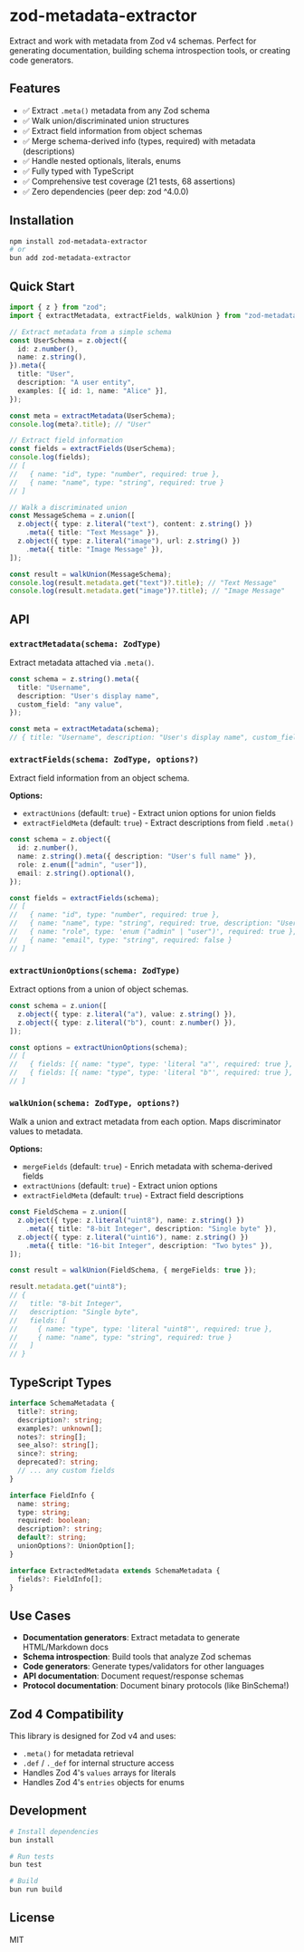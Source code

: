 # zod-metadata-extractor

Extract and work with metadata from Zod v4 schemas. Perfect for generating documentation, building schema introspection tools, or creating code generators.

## Features

- ✅ Extract `.meta()` metadata from any Zod schema
- ✅ Walk union/discriminated union structures
- ✅ Extract field information from object schemas
- ✅ Merge schema-derived info (types, required) with metadata (descriptions)
- ✅ Handle nested optionals, literals, enums
- ✅ Fully typed with TypeScript
- ✅ Comprehensive test coverage (21 tests, 68 assertions)
- ✅ Zero dependencies (peer dep: zod ^4.0.0)

## Installation

```bash
npm install zod-metadata-extractor
# or
bun add zod-metadata-extractor
```

## Quick Start

```typescript
import { z } from "zod";
import { extractMetadata, extractFields, walkUnion } from "zod-metadata-extractor";

// Extract metadata from a simple schema
const UserSchema = z.object({
  id: z.number(),
  name: z.string(),
}).meta({
  title: "User",
  description: "A user entity",
  examples: [{ id: 1, name: "Alice" }],
});

const meta = extractMetadata(UserSchema);
console.log(meta?.title); // "User"

// Extract field information
const fields = extractFields(UserSchema);
console.log(fields);
// [
//   { name: "id", type: "number", required: true },
//   { name: "name", type: "string", required: true }
// ]

// Walk a discriminated union
const MessageSchema = z.union([
  z.object({ type: z.literal("text"), content: z.string() })
    .meta({ title: "Text Message" }),
  z.object({ type: z.literal("image"), url: z.string() })
    .meta({ title: "Image Message" }),
]);

const result = walkUnion(MessageSchema);
console.log(result.metadata.get("text")?.title); // "Text Message"
console.log(result.metadata.get("image")?.title); // "Image Message"
```

## API

### `extractMetadata(schema: ZodType)`

Extract metadata attached via `.meta()`.

```typescript
const schema = z.string().meta({
  title: "Username",
  description: "User's display name",
  custom_field: "any value",
});

const meta = extractMetadata(schema);
// { title: "Username", description: "User's display name", custom_field: "any value" }
```

### `extractFields(schema: ZodType, options?)`

Extract field information from an object schema.

**Options:**
- `extractUnions` (default: `true`) - Extract union options for union fields
- `extractFieldMeta` (default: `true`) - Extract descriptions from field `.meta()`

```typescript
const schema = z.object({
  id: z.number(),
  name: z.string().meta({ description: "User's full name" }),
  role: z.enum(["admin", "user"]),
  email: z.string().optional(),
});

const fields = extractFields(schema);
// [
//   { name: "id", type: "number", required: true },
//   { name: "name", type: "string", required: true, description: "User's full name" },
//   { name: "role", type: 'enum ("admin" | "user")', required: true },
//   { name: "email", type: "string", required: false }
// ]
```

### `extractUnionOptions(schema: ZodType)`

Extract options from a union of object schemas.

```typescript
const schema = z.union([
  z.object({ type: z.literal("a"), value: z.string() }),
  z.object({ type: z.literal("b"), count: z.number() }),
]);

const options = extractUnionOptions(schema);
// [
//   { fields: [{ name: "type", type: 'literal "a"', required: true }, ...] },
//   { fields: [{ name: "type", type: 'literal "b"', required: true }, ...] }
// ]
```

### `walkUnion(schema: ZodType, options?)`

Walk a union and extract metadata from each option. Maps discriminator values to metadata.

**Options:**
- `mergeFields` (default: `true`) - Enrich metadata with schema-derived fields
- `extractUnions` (default: `true`) - Extract union options
- `extractFieldMeta` (default: `true`) - Extract field descriptions

```typescript
const FieldSchema = z.union([
  z.object({ type: z.literal("uint8"), name: z.string() })
    .meta({ title: "8-bit Integer", description: "Single byte" }),
  z.object({ type: z.literal("uint16"), name: z.string() })
    .meta({ title: "16-bit Integer", description: "Two bytes" }),
]);

const result = walkUnion(FieldSchema, { mergeFields: true });

result.metadata.get("uint8");
// {
//   title: "8-bit Integer",
//   description: "Single byte",
//   fields: [
//     { name: "type", type: 'literal "uint8"', required: true },
//     { name: "name", type: "string", required: true }
//   ]
// }
```

## TypeScript Types

```typescript
interface SchemaMetadata {
  title?: string;
  description?: string;
  examples?: unknown[];
  notes?: string[];
  see_also?: string[];
  since?: string;
  deprecated?: string;
  // ... any custom fields
}

interface FieldInfo {
  name: string;
  type: string;
  required: boolean;
  description?: string;
  default?: string;
  unionOptions?: UnionOption[];
}

interface ExtractedMetadata extends SchemaMetadata {
  fields?: FieldInfo[];
}
```

## Use Cases

- **Documentation generators**: Extract metadata to generate HTML/Markdown docs
- **Schema introspection**: Build tools that analyze Zod schemas
- **Code generators**: Generate types/validators for other languages
- **API documentation**: Document request/response schemas
- **Protocol documentation**: Document binary protocols (like BinSchema!)

## Zod 4 Compatibility

This library is designed for Zod v4 and uses:
- `.meta()` for metadata retrieval
- `.def` / `._def` for internal structure access
- Handles Zod 4's `values` arrays for literals
- Handles Zod 4's `entries` objects for enums

## Development

```bash
# Install dependencies
bun install

# Run tests
bun test

# Build
bun run build
```

## License

MIT
